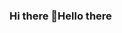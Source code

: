 ### Hi there 👋Hello there

<!--
**Hojiakb/Hojiakb** is a ✨ _special_ ✨ repository because its `README.md` (this file) appears on your GitHub profile.

Here are some ideas to get you started:men seni sevaman
- 🌱 I’m currently learning ... men seni yaproqqa õxshataman
- 👯 I’m looking to collaborate on ...nega jimsan
- 🤔 I’m looking for help with ...
- 💬 Ask me about ...menga sms yozgin seni kutgapman
- 📫 How to reach me: ...
- 😄 Pronouns: ...
- ⚡ Fun fact: ...
-->
